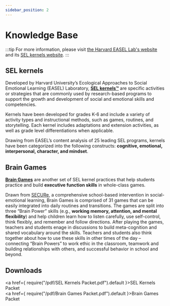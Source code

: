 ```yaml
---
sidebar_position: 2
---
```


# Knowledge Base

:::tip
For more information, please visit [the Harvard EASEL Lab's website](https://easel.gse.harvard.edu/) and its [SEL kernels website](https://selkernels.gse.harvard.edu/en-US).
:::

## SEL kernels
Developed by Harvard University’s Ecological Approaches to Social Emotional Learning (EASEL) Laboratory, [**SEL kernels™**](https://ggie.berkeley.edu/student-well-being/sel-kernels/) are specific activities or strategies that are commonly used by research-based programs to support the growth and development of social and emotional skills and competencies.

Kernels have been developed for grades K-6 and include a variety of activity types and instructional methods, such as games, routines, and storytelling. Each kernel includes adaptations and extension activities, as well as grade level differentiations when applicable.

Drawing from EASEL’s content analysis of 25 leading SEL programs, kernels have been categorized into the following constructs: **cognitive, emotional, interpersonal, character, and mindset**.


## Brain Games
[**Brain Games**](https://ggie.berkeley.edu/practice/brain-games-a-set-of-sel-kernels-practices/#tab__1) are another set of SEL kernel practices that help students practice and build **executive function skills** in whole-class games.

Drawn from [SECURe](https://easel.gse.harvard.edu/secure), a comprehensive school-based intervention in social-emotional learning, Brain Games is comprised of 31 games that can be easily integrated into daily routines and transitions. The games are split into three “Brain Power” skills (e.g., **working memory, attention, and mental flexibility**) and help children learn how to listen carefully, use self-control, think flexibly, and remember and follow directions. After playing the games, teachers and students enage in discussions to build meta-cognition and shared vocabulary around the skills. Teachers and students also think together about how to use these skills in other times of the day – connecting “Brain Powers” to work ethic in the classroom, teamwork and building relationships with others, and successful behavior in school and beyond.

## Downloads
<a href={ require("/pdf/SEL Kernels Packet.pdf").default }>SEL Kernels Packet</a>
<br />
<a href={ require("/pdf/Brain Games Packet.pdf").default }>Brain Games Packet</a>
<br />
<br />
